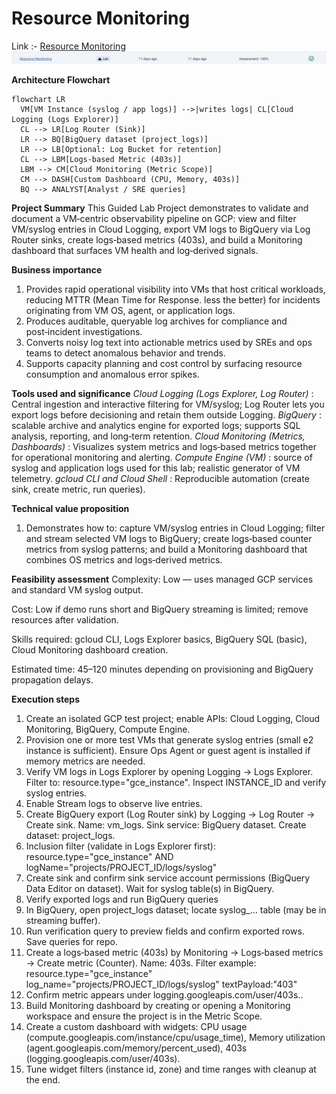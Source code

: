 # Resource Monitoring

Link :- [Resource Monitoring](https://www.skills.google/focuses/45797?parent=catalog)
![image](image-5.png)

**Architecture Flowchart**

```mermaid
flowchart LR
  VM[VM Instance (syslog / app logs)] -->|writes logs| CL[Cloud Logging (Logs Explorer)]
  CL --> LR[Log Router (Sink)]
  LR --> BQ[BigQuery dataset (project_logs)]
  LR --> LB[Optional: Log Bucket for retention]
  CL --> LBM[Logs‑based Metric (403s)]
  LBM --> CM[Cloud Monitoring (Metric Scope)]
  CM --> DASH[Custom Dashboard (CPU, Memory, 403s)]
  BQ --> ANALYST[Analyst / SRE queries]
```

**Project Summary**
This Guided Lab Project demonstrates to validate and document a VM‑centric observability pipeline on GCP: view and filter VM/syslog entries in Cloud Logging, export VM logs to BigQuery via Log Router sinks, create logs‑based metrics (403s), and build a Monitoring dashboard that surfaces VM health and log‑derived signals.

**Business importance**
1) Provides rapid operational visibility into VMs that host critical workloads, reducing MTTR (Mean Time for Response. less the better) for incidents originating from VM OS, agent, or application logs.
2) Produces auditable, queryable log archives for compliance and post‑incident investigations.
3) Converts noisy log text into actionable metrics used by SREs and ops teams to detect anomalous behavior and trends.
4) Supports capacity planning and cost control by surfacing resource consumption and anomalous error spikes.

**Tools used and significance**
*Cloud Logging (Logs Explorer, Log Router)* : Central ingestion and interactive filtering for VM/syslog; Log Router lets you export logs before decisioning and retain them outside Logging.
*BigQuery* : scalable archive and analytics engine for exported logs; supports SQL analysis, reporting, and long‑term retention.
*Cloud Monitoring (Metrics, Dashboards)* : Visualizes system metrics and logs‑based metrics together for operational monitoring and alerting.
*Compute Engine (VM)* : source of syslog and application logs used for this lab; realistic generator of VM telemetry.
*gcloud CLI and Cloud Shell* : Reproducible automation (create sink, create metric, run queries).

**Technical value proposition**

1) Demonstrates how to: capture VM/syslog entries in Cloud Logging; filter and stream selected VM logs to BigQuery; create logs‑based counter metrics from syslog patterns; and build a Monitoring dashboard that combines OS metrics and logs‑derived metrics.

**Feasibility assessment**
Complexity: Low — uses managed GCP services and standard VM syslog output.

Cost: Low if demo runs short and BigQuery streaming is limited; remove resources after validation.

Skills required: gcloud CLI, Logs Explorer basics, BigQuery SQL (basic), Cloud Monitoring dashboard creation.

Estimated time: 45–120 minutes depending on provisioning and BigQuery propagation delays.

**Execution steps**

1) Create an isolated GCP test project; enable APIs: Cloud Logging, Cloud Monitoring, BigQuery, Compute Engine.
2) Provision one or more test VMs that generate syslog entries (small e2 instance is sufficient). Ensure Ops Agent or guest agent is installed if memory metrics are needed.
3) Verify VM logs in Logs Explorer by opening Logging → Logs Explorer. Filter to: resource.type="gce_instance". Inspect INSTANCE_ID and verify syslog entries.
4) Enable Stream logs to observe live entries.
5) Create BigQuery export (Log Router sink) by Logging → Log Router → Create sink. Name: vm_logs. Sink service: BigQuery dataset. Create dataset: project_logs.
6) Inclusion filter (validate in Logs Explorer first): resource.type="gce_instance" AND logName="projects/PROJECT_ID/logs/syslog"
7) Create sink and confirm sink service account permissions (BigQuery Data Editor on dataset). Wait for syslog table(s) in BigQuery.
8) Verify exported logs and run BigQuery queries
9) In BigQuery, open project_logs dataset; locate syslog_... table (may be in streaming buffer).
10) Run verification query to preview fields and confirm exported rows. Save queries for repo.
11) Create a logs‑based metric (403s) by Monitoring → Logs‑based metrics → Create metric (Counter). Name: 403s. Filter example: resource.type="gce_instance" log_name="projects/PROJECT_ID/logs/syslog" textPayload:"403"
11) Confirm metric appears under logging.googleapis.com/user/403s..
12) Build Monitoring dashboard by creating or opening a Monitoring workspace and ensure the project is in the Metric Scope.
13) Create a custom dashboard with widgets: CPU usage (compute.googleapis.com/instance/cpu/usage_time), Memory utilization (agent.googleapis.com/memory/percent_used), 403s (logging.googleapis.com/user/403s).
14) Tune widget filters (instance id, zone) and time ranges with cleanup at the end.
